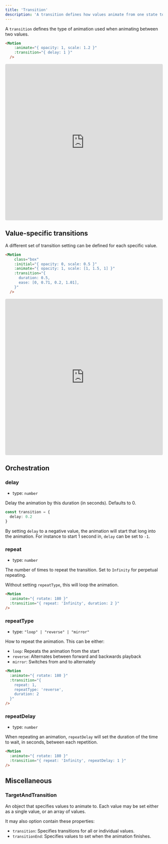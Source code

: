 ```yaml
---
title: 'Transition'
description: 'A transition defines how values animate from one state to another.'
---
```


A `transition` defines the type of animation used when animating between two values.

```html
<Motion
    :animate="{ opacity: 1, scale: 1.2 }"
    :transition="{ delay: 1 }"
  />
```

<iframe
  src="https://stackblitz.com/edit/vitejs-vite-d1abbc?embed=1&file=src%2FDemo.vue&view=preview"
  style="width:100%; height:500px; border:0; border-radius: 4px; overflow:hidden;"
></iframe>

## Value-specific transitions

A different set of transition setting can be defined for each specific value.

```html
<Motion
    class="box"
    :initial="{ opacity: 0, scale: 0.5 }"
    :animate="{ opacity: 1, scale: [1, 1.5, 1] }"
    :transition="{
      duration: 0.5,
      ease: [0, 0.71, 0.2, 1.01],
    }"
  />
```

<iframe
  src="https://stackblitz.com/edit/vitejs-vite-jtvxkz?embed=1&file=src%2FDemo.vue&view=preview"
  style="width:100%; height:500px; border:0; border-radius: 4px; overflow:hidden;"
></iframe>

## Orchestration

### delay

- type: `number`

Delay the animation by this duration (in seconds). Defaults to 0.

```ts
const transition = {
  delay: 0.2
}
```

By setting `delay` to a negative value, the animation will start that long into the animation. For instance to start 1 second in, `delay` can be set to `-1`.

### repeat

- type: `number`

The number of times to repeat the transition. Set to `Infinity` for perpetual repeating.

Without setting `repeatType`, this will loop the animation.

```html
<Motion
  :animate="{ rotate: 180 }"
  :transition="{ repeat: 'Infinity', duration: 2 }"
/>
```

### repeatType

- type: `"loop" | "reverse" | "mirror"`

How to repeat the animation. This can be either:

- `loop`: Repeats the animation from the start
- `reverse`: Alternates between forward and backwards playback
- `mirror`: Switches from and to alternately

```html
<Motion
  :animate="{ rotate: 180 }"
  :transition="{
    repeat: 1,
    repeatType: 'reverse',
    duration: 2
  }"
/>
```

### repeatDelay

- type: `number`

When repeating an animation, `repeatDelay` will set the duration of the time to wait, in seconds, between each repetition.

```html
<Motion
  :animate="{ rotate: 180 }"
  :transition="{ repeat: 'Infinity', repeatDelay: 1 }"
/>
```

## Miscellaneous

### TargetAndTransition

An object that specifies values to animate to. Each value may be set either as a single value, or an array of values.

It may also option contain these properties:

- `transition`: Specifies transitions for all or individual values.
- `transitionEnd`: Specifies values to set when the animation finishes.
